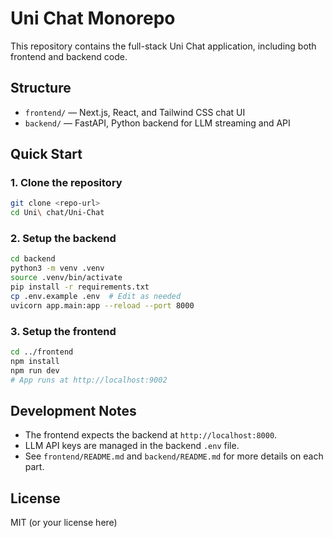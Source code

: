 
# Uni Chat Monorepo


This repository contains the full-stack Uni Chat application, including both frontend and backend code.

## Structure

- `frontend/` — Next.js, React, and Tailwind CSS chat UI
- `backend/` — FastAPI, Python backend for LLM streaming and API

## Quick Start

### 1. Clone the repository
```zsh
git clone <repo-url>
cd Uni\ chat/Uni-Chat
```

### 2. Setup the backend
```zsh
cd backend
python3 -m venv .venv
source .venv/bin/activate
pip install -r requirements.txt
cp .env.example .env  # Edit as needed
uvicorn app.main:app --reload --port 8000
```

### 3. Setup the frontend
```zsh
cd ../frontend
npm install
npm run dev
# App runs at http://localhost:9002
```

## Development Notes
- The frontend expects the backend at `http://localhost:8000`.
- LLM API keys are managed in the backend `.env` file.
- See `frontend/README.md` and `backend/README.md` for more details on each part.

## License
MIT (or your license here)